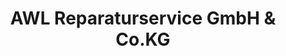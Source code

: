---
title: "AWL Reparaturservice GmbH & Co.KG"
url: /luckau/awl-reparaturservice-gmbh-und-co-kg/
shop: Autohaus
---